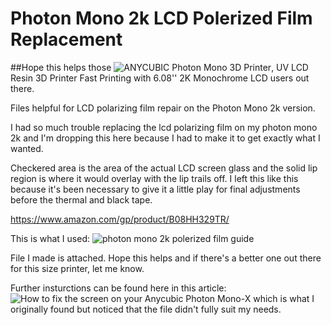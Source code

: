 # Photon Mono 2k LCD Polerized Film Replacement

##Hope this  helps those ![ANYCUBIC Photon Mono 3D Printer](https://www.amazon.com/gp/product/B0793PYDF7/), UV LCD Resin 3D Printer Fast Printing with 6.08'' 2K Monochrome LCD users out there.

Files helpful for LCD polarizing film repair on the Photon Mono 2k version.

I had so much trouble replacing the lcd polarizing film on my photon mono 2k and I'm dropping this here because I had to make it to get exactly what I wanted.

Checkered area is the area of the actual LCD screen glass and the solid lip region is where it would overlay with the lip trails off. I left this like this because it's been necessary to give it a little play for final adjustments before the thermal and black tape.


https://www.amazon.com/gp/product/B08HH329TR/

This is what I used:
![photon mono 2k  polerized film guide](https://user-images.githubusercontent.com/28960829/136739509-b0b4c793-dcb4-425b-897c-6de5e630d2c9.png)



File I made is attached. Hope this helps and if there's a better one out there for this size printer, let me know.

Further insturctions can be found here in this article: ![How to fix the screen on your Anycubic Photon Mono-X](http://www.elitegeek.net/how-to-fix-the-screen-on-your-anycubic-photon-mono-x/) which is what I originally found but noticed that the file didn't fully suit my needs.

